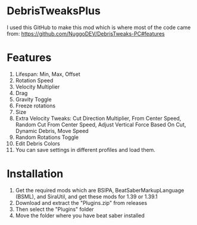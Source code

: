 # DebrisTweaksPlus
I used this GitHub to make this mod which is where most of the code came from: https://github.com/NuggoDEV/DebrisTweaks-PC#features
# Features
1. Lifespan:
   Min, Max, Offset
2. Rotation Speed
3. Velocity Multiplier
4. Drag
5. Gravity Toggle
6. Freeze rotations
7. Size
8. Extra Velocity Tweaks:
   Cut Direction Multiplier, From Center Speed, Random Cut From Center Speed, Adjust Vertical Force Based On Cut, Dynamic Debris, Move Speed
9. Random Rotations Toggle
10. Edit Debris Colors
11. You can save settings in different profiles and load them.
# Installation
1. Get the required mods which are BSIPA, BeatSaberMarkupLanguage (BSML), and SiraUtil, and get these mods for 1.39 or 1.39.1
2. Download and extract the "Plugins.zip" from releases
3. Then select the "Plugins" folder
4. Move the folder where you have beat saber installed
   

